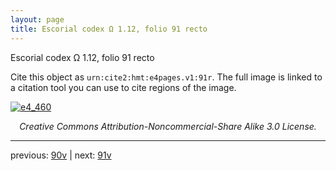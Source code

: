 ```yaml
---
layout: page
title: Escorial codex Ω 1.12, folio 91 recto
---
```


Escorial codex Ω 1.12, folio 91 recto

Cite this object as `urn:cite2:hmt:e4pages.v1:91r`.  The full image is linked to a citation tool you can use to cite regions of the image.

[![e4_460](http://www.homermultitext.org/iipsrv?IIIF=/project/homer/pyramidal/deepzoom/hmt/e4img/2017a/e4_460.tif/full/800,/0/default.jpg)](http://www.homermultitext.org/ict2/?urn=urn:cite2:hmt:e4img.2017a:e4_460) 

<p style="text-align: center; font-style: italic;">Creative Commons Attribution-Noncommercial-Share Alike 3.0 License.</p>

---

previous: [90v](../90v/) | next: [91v](../91v/)